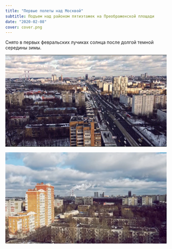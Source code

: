 ```yaml
---
title: "Первые полеты над Москвой"
subtitle: Подъем над районом пятиэтажек на Преображенской площади
date: "2020-02-08"
cover: cover.png
---
```


<youtube-embed class="mt-24" link="https://youtu.be/D4C5Nosa4Tc" />

Снято в первых февральских лучиках солнца после долгой темной середины зимы.

![](./images/road.jpg)

![](./images/east.png)
